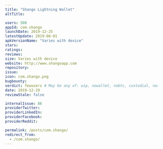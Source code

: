 ```yaml
---
title: "Shango Lightning Wallet"
altTitle: 

users: 500
appId: com.shango
launchDate: 2019-12-25
latestUpdate: 2019-06-01
apkVersionName: "Varies with device"
stars: 
ratings: 
reviews: 
size: Varies with device
website: http://www.shangoapp.com
repository: 
issue: 
icon: com.shango.png
bugbounty: 
verdict: fewusers # May be any of: wip, nowallet, nobtc, custodial, nosource, nonverifiable, verifiable, bounty
date: 2019-12-29
reviewStale: false

internalIssue: 86
providerTwitter: 
providerLinkedIn: 
providerFacebook: 
providerReddit: 

permalink: /posts/com.shango/
redirect_from:
  - /com.shango/
---
```



